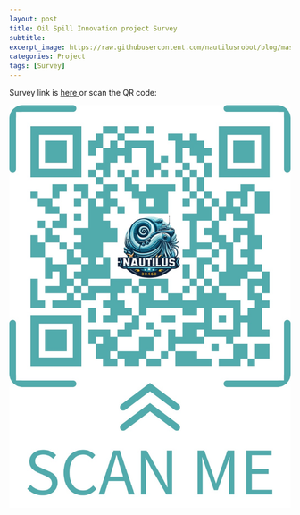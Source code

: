 ```yaml
---
layout: post
title: Oil Spill Innovation project Survey
subtitle:
excerpt_image: https://raw.githubusercontent.com/nautilusrobot/blog/master/assets/images/post_img/20251_25_post_1.JPG
categories: Project
tags: [Survey]
---
```


Survey link is <a href="https://docs.google.com/forms/d/e/1FAIpQLScQjODMeY7p-KM2L4x7t6aeTrRiEYwAlA9THJV4EW0B3Arn0g/viewform"> here </a> or scan the QR code:

![QR code](https://raw.githubusercontent.com/nautilusrobot/blog/master/assets/images/post_img/qr.jpg)

